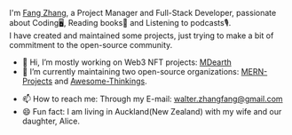 I'm [Fang Zhang](https://fang-zhang.com), a Project Manager and Full-Stack Developer, passionate about Coding🖥, Reading books📜 and Listening to podcasts🎙. <br/>
I have created and maintained some projects, just trying to make a bit of commitment to the open-source community.

- 👋 Hi, I’m mostly working on Web3 NFT projects: [MDearth](https://mdearth.io)
- 🌱 I’m currently maintaining two open-source organizations: [MERN-Projects](https://github.com/MERN-Entrepreneur-Projects) and [Awesome-Thinkings](https://github.com/Awesome-Thinkings).
<!-- - 💞️ I’m looking to collaborate on Web3 or MERN projects. -->
- 📫 How to reach me: Through my E-mail: walter.zhangfang@gmail.com
- 😄 Fun fact: I am living in Auckland(New Zealand) with my wife and our daughter, Alice.


<!-- - 👀 I’m interested in a sort of Web3 application called "dApp", especially some [Awesome Web3 Projects](https://github.com/Awesome-Thinkings/Awesome-Web3) that could help people understand and be involved in the Web3 world. -->
